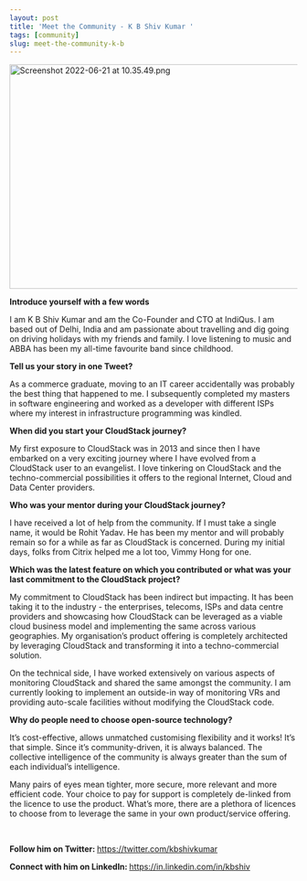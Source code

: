 ```yaml
---
layout: post
title: 'Meet the Community - K B Shiv Kumar '
tags: [community]
slug: meet-the-community-k-b
---
```

<a href="/img/imported/c0ca3334-ec0f-4dc4-80a3-b97372f44973"><img src="/img/imported/c0ca3334-ec0f-4dc4-80a3-b97372f44973" alt="Screenshot 2022-06-21 at 10.35.49.png" width="750" height="393" /></a>

<p><strong>Introduce yourself with a few words</strong></p>
<p>I am K B Shiv Kumar and am the Co-Founder and CTO at IndiQus. I am based out of Delhi, India and am passionate about travelling and dig going on driving holidays with my friends and family. I love listening to music and ABBA has been my all-time favourite band since childhood.</p>

<!-- truncate -->

<p><strong>Tell us your story in one Tweet?</strong></p>
<p>As a commerce graduate, moving to an IT career accidentally was probably the best thing that happened to me. I subsequently completed my masters in software engineering and worked as a developer with different ISPs where my interest in infrastructure programming was kindled.</p>
<p><strong>When did you start your CloudStack journey?</strong></p>
<p>My first exposure to CloudStack was in 2013 and since then I have embarked on a very exciting journey where I have evolved from a CloudStack user to an evangelist. I love tinkering on CloudStack and the techno-commercial possibilities it offers to the regional Internet, Cloud and Data Center providers.</p>
<p><strong>Who was your mentor during your CloudStack journey?</strong></p>
<p>I have received a lot of help from the community. If I must take a single name, it would be Rohit Yadav. He has been my mentor and will probably remain so for a while as far as CloudStack is concerned. During my initial days, folks from Citrix helped me a lot too, Vimmy Hong for one.</p>
<p><strong>Which was the latest feature on which you contributed or what was your last commitment to the CloudStack project?</strong></p>
<p>My commitment to CloudStack has been indirect but impacting. It has been taking it to the industry - the enterprises, telecoms, ISPs and data centre providers and showcasing how CloudStack can be leveraged as a viable cloud business model and implementing the same across various geographies. My organisation&rsquo;s product offering is completely architected by leveraging CloudStack and transforming it into a techno-commercial solution.</p>
<p>On the technical side, I have worked extensively on various aspects of monitoring CloudStack and shared the same amongst the community. I am currently looking to implement an outside-in way of monitoring VRs and providing auto-scale facilities without modifying the CloudStack code.</p>
<p><strong>Why do people need to choose open-source technology?</strong></p>
<p>It&rsquo;s cost-effective, allows unmatched customising flexibility and it works! It&rsquo;s that simple. Since it&rsquo;s community-driven, it is always balanced. The collective intelligence of the community is always greater than the sum of each individual&rsquo;s intelligence.</p>
<p>Many pairs of eyes mean tighter, more secure, more relevant and more efficient code. Your choice to pay for support is completely de-linked from the licence to use the product. What&rsquo;s more, there are a plethora of licences to choose from to leverage the same in your own product/service offering.</p>
<p>&nbsp;</p>
<p><strong>Follow him on Twitter:&nbsp;</strong><a href="https://twitter.com/kbshivkumar" title="https://twitter.com/kbshivkumar">https://twitter.com/kbshivkumar</a></p>
<p><strong>Connect with him on LinkedIn:&nbsp;</strong><a href="https://in.linkedin.com/in/kbshiv" title="https://in.linkedin.com/in/kbshiv">https://in.linkedin.com/in/kbshiv</a>
</p>
